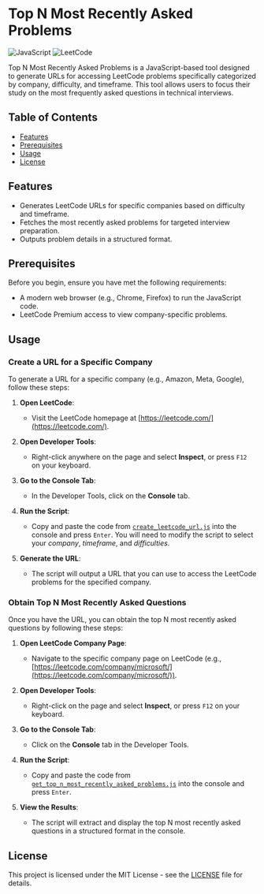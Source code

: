 # Top N Most Recently Asked Problems

![JavaScript](https://img.shields.io/badge/-JavaScript-F7DF1E?style=flat-square&logo=javascript&logoColor=black)
![LeetCode](https://img.shields.io/badge/-LeetCode-FF4B00?style=flat-square&logo=leetcode&logoColor=white)

Top N Most Recently Asked Problems is a JavaScript-based tool designed to generate URLs for accessing LeetCode problems specifically categorized by company, difficulty, and timeframe. This tool allows users to focus their study on the most frequently asked questions in technical interviews.

## Table of Contents

-  [Features](#features)
-  [Prerequisites](#prerequisites)
-  [Usage](#usage)
-  [License](#license)

## Features

-  Generates LeetCode URLs for specific companies based on difficulty and timeframe.
-  Fetches the most recently asked problems for targeted interview preparation.
-  Outputs problem details in a structured format.

## Prerequisites

Before you begin, ensure you have met the following requirements:

-  A modern web browser (e.g., Chrome, Firefox) to run the JavaScript code.
-  LeetCode Premium access to view company-specific problems.

## Usage

### Create a URL for a Specific Company

To generate a URL for a specific company (e.g., Amazon, Meta, Google), follow these steps:

1. **Open LeetCode**:
   - Visit the LeetCode homepage at [https://leetcode.com/](https://leetcode.com/).

2. **Open Developer Tools**:
   - Right-click anywhere on the page and select **Inspect**, or press `F12` on your keyboard.

3. **Go to the Console Tab**:
   - In the Developer Tools, click on the **Console** tab.

4. **Run the Script**:
   - Copy and paste the code from [`create_leetcode_url.js`](/create_leetcode_url.js) into the console and press `Enter`. You will need to modify the script to select your *company*, *timeframe*, and *difficulties*.

5. **Generate the URL**:
   - The script will output a URL that you can use to access the LeetCode problems for the specified company.

### Obtain Top N Most Recently Asked Questions

Once you have the URL, you can obtain the top N most recently asked questions by following these steps:

1. **Open LeetCode Company Page**:
   - Navigate to the specific company page on LeetCode (e.g., [https://leetcode.com/company/microsoft/](https://leetcode.com/company/microsoft/)).

2. **Open Developer Tools**:
   - Right-click on the page and select **Inspect**, or press `F12` on your keyboard.

3. **Go to the Console Tab**:
   - Click on the **Console** tab in the Developer Tools.

4. **Run the Script**:
   - Copy and paste the code from [`get_top_n_most_recently_asked_problems.js`](/get_top_n_most_recently_asked_problems.js) into the console and press `Enter`.

5. **View the Results**:
   - The script will extract and display the top N most recently asked questions in a structured format in the console.

## License

This project is licensed under the MIT License - see the [LICENSE](LICENSE) file for details.
